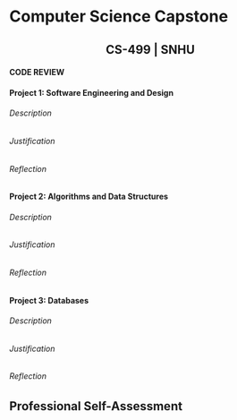 # Computer Science Capstone
  
## <center>CS-499 | SNHU</center>

#### CODE REVIEW
#### Project 1: Software Engineering and Design
###### Description
###### Justification
###### Reflection
#### Project 2: Algorithms and Data Structures
###### Description
###### Justification
###### Reflection
#### Project 3: Databases
###### Description
###### Justification
###### Reflection
## Professional Self-Assessment
